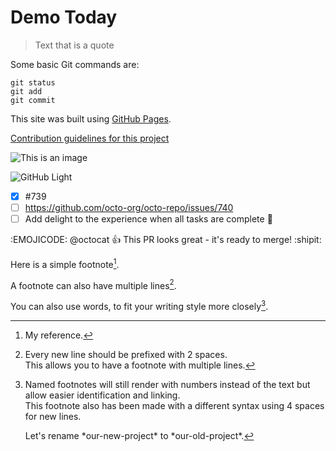 # Demo Today

> Text that is a quote

Some basic Git commands are:
```
git status
git add
git commit
```

This site was built using [GitHub Pages](https://pages.github.com/).

[Contribution guidelines for this project](docs/CONTRIBUTING.md)

![This is an image](https://myoctocat.com/assets/images/base-octocat.svg)

![GitHub Light](https://github.com/github-light.png#gh-dark-mode-only)

- [x] #739
- [ ] https://github.com/octo-org/octo-repo/issues/740
- [ ] Add delight to the experience when all tasks are complete :tada:

:EMOJICODE: @octocat :+1: This PR looks great - it's ready to merge! :shipit:

Here is a simple footnote[^1].

A footnote can also have multiple lines[^2].  

You can also use words, to fit your writing style more closely[^note].

[^1]: My reference.
[^2]: Every new line should be prefixed with 2 spaces.  
  This allows you to have a footnote with multiple lines.
[^note]:
    Named footnotes will still render with numbers instead of the text but allow easier identification and linking.  
    This footnote also has been made with a different syntax using 4 spaces for new lines.
    
    <!-- This content will not appear in the rendered Markdown -->
    
    Let's rename \*our-new-project\* to \*our-old-project\*.

